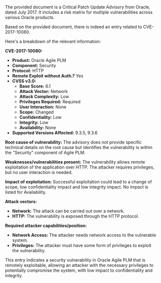 The provided document is a Critical Patch Update Advisory from Oracle, dated July 2017. It includes a risk matrix for multiple vulnerabilities across various Oracle products.

Based on the provided document, there is indeed an entry related to CVE-2017-10080.

Here's a breakdown of the relevant information:

**CVE-2017-10080:**
*   **Product:** Oracle Agile PLM
*   **Component:** Security
*   **Protocol:** HTTP
*   **Remote Exploit without Auth.?** Yes
*   **CVSS v3.0:**
    *   **Base Score:** 6.1
    *   **Attack Vector:** Network
    *   **Attack Complexity:** Low
    *   **Privileges Required:** Required
    *   **User Interaction:** None
    *   **Scope:** Changed
    *   **Confidentiality:** Low
    *   **Integrity:** Low
    *   **Availability:** None
*   **Supported Versions Affected:** 9.3.5, 9.3.6

**Root cause of vulnerability:**  The advisory does not provide specific technical details on the root cause but identifies the vulnerability is within the "Security" component of Agile PLM.

**Weaknesses/vulnerabilities present:** The vulnerability allows remote exploitation of the application over HTTP. The attacker requires privileges, but no user interaction is needed.

**Impact of exploitation:** Successful exploitation could lead to a change of scope, low confidentiality impact and low integrity impact. No impact is listed for Availability.

**Attack vectors:**
*   **Network:** The attack can be carried out over a network.
*   **HTTP:** The vulnerability is exposed through the HTTP protocol.

**Required attacker capabilities/position:**
*   **Network Access:** The attacker needs network access to the vulnerable system.
*   **Privileges:** The attacker must have some form of privileges to exploit the vulnerability.

This entry indicates a security vulnerability in Oracle Agile PLM that is remotely exploitable, allowing an attacker with the necessary privileges to potentially compromise the system, with low impact to confidentiality and integrity.